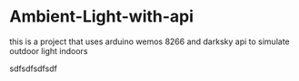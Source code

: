 # Ambient-Light-with-api
this is a project that uses arduino wemos 8266 and darksky api to simulate outdoor light indoors



sdfsdfsdfsdf